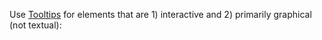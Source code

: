 Use [Tooltips](https://www.google.com/design/spec/components/tooltips.html#tooltips-usage) for elements that are 1) interactive and 2) primarily graphical (not textual):
